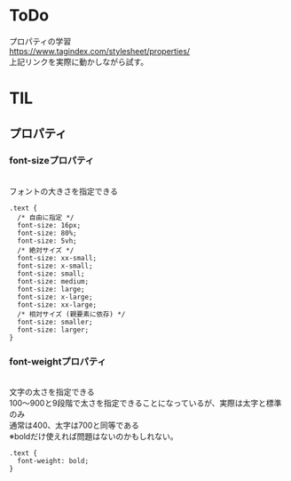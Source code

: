 # ToDo
プロパティの学習<br>
https://www.tagindex.com/stylesheet/properties/
<br>上記リンクを実際に動かしながら試す。

# TIL
## プロパティ
### font-sizeプロパティ
<br>フォントの大きさを指定できる
```
.text {
  /* 自由に指定 */
  font-size: 16px;
  font-size: 80%;
  font-size: 5vh;
  /* 絶対サイズ */
  font-size: xx-small;
  font-size: x-small;
  font-size: small;
  font-size: medium;
  font-size: large;
  font-size: x-large;
  font-size: xx-large;
  /* 相対サイズ (親要素に依存) */
  font-size: smaller;
  font-size: larger;
}
```

### font-weightプロパティ
<br>文字の太さを指定できる
<br>100～900と9段階で太さを指定できることになっているが、実際は太字と標準のみ
<br>通常は400、太字は700と同等である
<br>※boldだけ使えれば問題はないのかもしれない。
```
.text {
  font-weight: bold;
}
```